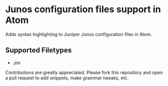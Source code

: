 # Junos configuration files support in Atom

Adds syntax highlighting to Juniper Junos configuration files in Atom.

## Supported Filetypes

* .jos

Contributions are greatly appreciated. Please fork this repository and open a
pull request to add snippets, make grammar tweaks, etc.
